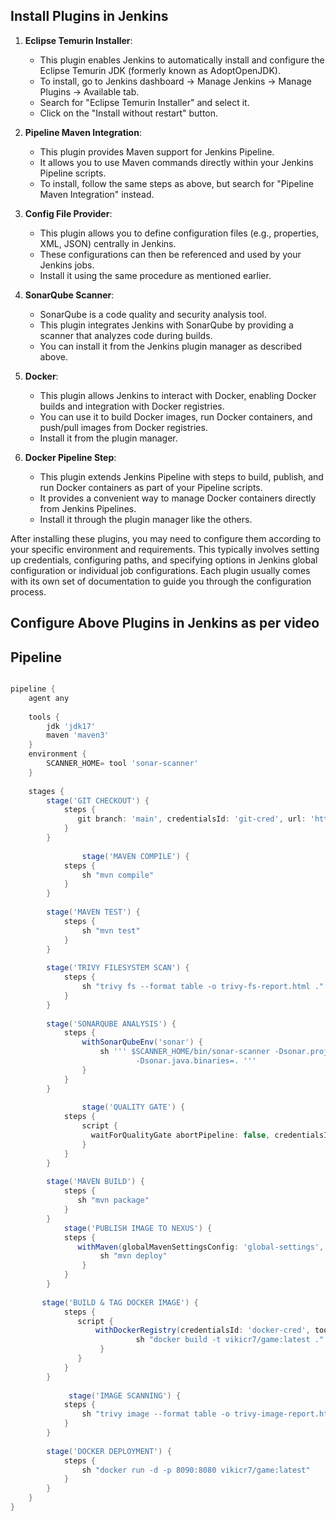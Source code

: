 ## Install Plugins in Jenkins

1. **Eclipse Temurin Installer**:
   - This plugin enables Jenkins to automatically install and configure the Eclipse Temurin JDK (formerly known as AdoptOpenJDK).
   - To install, go to Jenkins dashboard -> Manage Jenkins -> Manage Plugins -> Available tab.
   - Search for "Eclipse Temurin Installer" and select it.
   - Click on the "Install without restart" button.

2. **Pipeline Maven Integration**:
   - This plugin provides Maven support for Jenkins Pipeline.
   - It allows you to use Maven commands directly within your Jenkins Pipeline scripts.
   - To install, follow the same steps as above, but search for "Pipeline Maven Integration" instead.

3. **Config File Provider**:
   - This plugin allows you to define configuration files (e.g., properties, XML, JSON) centrally in Jenkins.
   - These configurations can then be referenced and used by your Jenkins jobs.
   - Install it using the same procedure as mentioned earlier.

4. **SonarQube Scanner**:
   - SonarQube is a code quality and security analysis tool.
   - This plugin integrates Jenkins with SonarQube by providing a scanner that analyzes code during builds.
   - You can install it from the Jenkins plugin manager as described above.

5. **Docker**:
   - This plugin allows Jenkins to interact with Docker, enabling Docker builds and integration with Docker registries.
   - You can use it to build Docker images, run Docker containers, and push/pull images from Docker registries.
   - Install it from the plugin manager.

6. **Docker Pipeline Step**:
   - This plugin extends Jenkins Pipeline with steps to build, publish, and run Docker containers as part of your Pipeline scripts.
   - It provides a convenient way to manage Docker containers directly from Jenkins Pipelines.
   - Install it through the plugin manager like the others.

After installing these plugins, you may need to configure them according to your specific environment and requirements. This typically involves setting up credentials, configuring paths, and specifying options in Jenkins global configuration or individual job configurations. Each plugin usually comes with its own set of documentation to guide you through the configuration process.

## Configure Above Plugins in Jenkins as per video

## Pipeline 

```groovy

pipeline {
    agent any
    
    tools {
        jdk 'jdk17'
        maven 'maven3'
    }
    environment {
        SCANNER_HOME= tool 'sonar-scanner'
    }
    
    stages {
        stage('GIT CHECKOUT') {
            steps {
               git branch: 'main', credentialsId: 'git-cred', url: 'https://github.com/VM2322/Boardgame.git'
            }
        }
    
                stage('MAVEN COMPILE') {
            steps {
                sh "mvn compile"
            }
        }
        
        stage('MAVEN TEST') {
            steps {
                sh "mvn test"
            }
        }
        
        stage('TRIVY FILESYSTEM SCAN') {
            steps {
                sh "trivy fs --format table -o trivy-fs-report.html ."
            }
        }
        
        stage('SONARQUBE ANALYSIS') {
            steps {
                withSonarQubeEnv('sonar') {
                    sh ''' $SCANNER_HOME/bin/sonar-scanner -Dsonar.projectName=Gaming -Dsonar.projectKey=Gaming\
                            -Dsonar.java.binaries=. '''
                }
            }
        }
        
                stage('QUALITY GATE') {
            steps {
                script {
                  waitForQualityGate abortPipeline: false, credentialsId: 'sonar-token' 
                }
            }
        }
        
        stage('MAVEN BUILD') {
            steps {
               sh "mvn package"
            }
        }
            stage('PUBLISH IMAGE TO NEXUS') {
            steps {
               withMaven(globalMavenSettingsConfig: 'global-settings', jdk: 'jdk17', maven: 'maven3', mavenSettingsConfig: '', traceability: true) {
                    sh "mvn deploy"
                }
            }
        }
        
       stage('BUILD & TAG DOCKER IMAGE') {
            steps {
               script {
                   withDockerRegistry(credentialsId: 'docker-cred', toolName: 'docker') {
                            sh "docker build -t vikicr7/game:latest ."
                    }
               }
            }
        } 
    
             stage('IMAGE SCANNING') {
            steps {
                sh "trivy image --format table -o trivy-image-report.html adijaiswal/boardshack:latest "
            }
        }   
            
        stage('DOCKER DEPLOYMENT') {
            steps {
                sh "docker run -d -p 8090:8080 vikicr7/game:latest"
            }
        }   
    }
}
